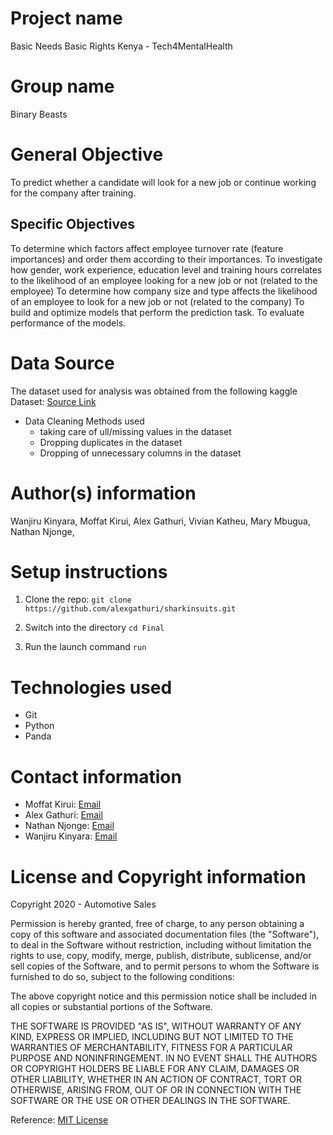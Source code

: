 # Project name
Basic Needs Basic Rights Kenya - Tech4MentalHealth

# Group name
Binary Beasts

# General Objective
To predict whether a candidate will look for a new job or continue working for the company after training.

## Specific Objectives
To determine which factors affect employee turnover rate (feature importances) and order them according to their importances.
To investigate how gender, work experience, education level and training hours correlates to the likelihood of an employee looking for a new job or not (related to the employee)
To determine how company size and type affects the likelihood of an employee to look for a new job or not (related to the company)
To build and optimize models that perform the prediction task.
To evaluate performance of the models.



# Data Source
The dataset used for analysis was obtained from the following kaggle
Dataset: [Source Link](https://www.kaggle.com/arashnic/hr-analytics-job-change-of-data-scientists)

* Data Cleaning Methods used
    *  taking care of ull/missing values in the dataset 
    *  Dropping duplicates in the dataset
    *  Dropping of unnecessary columns in the dataset
   


# Author(s) information
Wanjiru Kinyara,
Moffat Kirui,
Alex Gathuri,
Vivian Katheu,
Mary Mbugua,
Nathan Njonge,




# Setup instructions

1. Clone the repo:
    `git clone https://github.com/alexgathuri/sharkinsuits.git`

1. Switch into the directory
    `cd Final`

1. Run the launch command
    `run`

# Technologies used

* Git
* Python
* Panda




# Contact information
* Moffat Kirui: [Email](mailto:moffkirui@gmail.com)
* Alex Gathuri: [Email](mailto:gathurialex4@gmail.com)
* Nathan Njonge: [Email](mailto:nathanwaithaka24@gmail.com)
* Wanjiru Kinyara: [Email](mailto:wanjirukinyara@gmail.com)





# License and Copyright information

Copyright 2020 - Automotive Sales

Permission is hereby granted, free of charge, to any person obtaining a copy of this software and associated documentation files (the "Software"), to deal in the Software without restriction, including without limitation the rights to use, copy, modify, merge, publish, distribute, sublicense, and/or sell copies of the Software, and to permit persons to whom the Software is furnished to do so, subject to the following conditions:

The above copyright notice and this permission notice shall be included in all copies or substantial portions of the Software.

THE SOFTWARE IS PROVIDED "AS IS", WITHOUT WARRANTY OF ANY KIND, EXPRESS OR IMPLIED, INCLUDING BUT NOT LIMITED TO THE WARRANTIES OF MERCHANTABILITY, FITNESS FOR A PARTICULAR PURPOSE AND NONINFRINGEMENT. IN NO EVENT SHALL THE AUTHORS OR COPYRIGHT HOLDERS BE LIABLE FOR ANY CLAIM, DAMAGES OR OTHER LIABILITY, WHETHER IN AN ACTION OF CONTRACT, TORT OR OTHERWISE, ARISING FROM, OUT OF OR IN CONNECTION WITH THE SOFTWARE OR THE USE OR OTHER DEALINGS IN THE SOFTWARE.

Reference: [MIT License](https://opensource.org/licenses/MIT)
